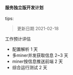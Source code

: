 #### 服务独立版开发计划
tips:
> 更新日期 2021-02-18

工作预计评估 
* 配置解析 1 天 
* 多miner并发获取信息 2~3 天
* miner按信息推送前端 2 天 
* 综合运行测试 2 天
